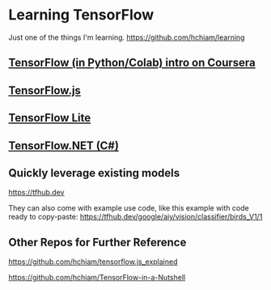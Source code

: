 # Learning TensorFlow

Just one of the things I'm learning. <https://github.com/hchiam/learning>

## [TensorFlow (in Python/Colab) intro on Coursera](https://github.com/hchiam/learning-tf/tree/master/my_coursera_notes)

## [TensorFlow.js](https://github.com/hchiam/learning-tf/tree/master/js)

## [TensorFlow Lite](https://github.com/hchiam/learning-tf/tree/master/lite)

## [TensorFlow.NET (C#)](https://github.com/hchiam/learning-tf/tree/master/csharp)

## Quickly leverage existing models

<https://tfhub.dev>

They can also come with example use code, like this example with code ready to copy-paste: <https://tfhub.dev/google/aiy/vision/classifier/birds_V1/1>

## Other Repos for Further Reference

<https://github.com/hchiam/tensorflow.js_explained>

<https://github.com/hchiam/TensorFlow-in-a-Nutshell>
